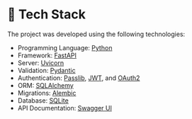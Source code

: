 # 🧩 Tech Stack

The project was developed using the following technologies:

- Programming Language: [Python](https://www.python.org/)
- Framework: [FastAPI](https://fastapi.tiangolo.com/)
- Server: [Uvicorn](https://www.uvicorn.org/)
- Validation: [Pydantic](https://pydantic-docs.helpmanual.io/)
- Authentication: [Passlib](https://passlib.readthedocs.io/en/stable/), [JWT](https://jwt.io/), and [OAuth2](https://oauth.net/2/)
- ORM: [SQLAlchemy](https://www.sqlalchemy.org/)
- Migrations: [Alembic](https://alembic.sqlalchemy.org/)
- Database: [SQLite](https://www.sqlite.org/index.html)
- API Documentation: [Swagger UI](https://swagger.io/tools/swagger-ui/)
